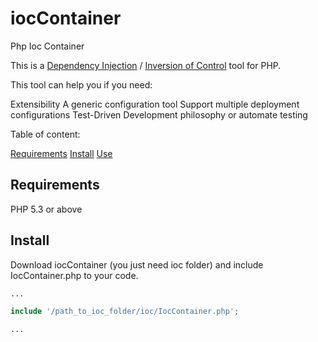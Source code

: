 iocContainer
============

Php Ioc Container

This is a [Dependency Injection](http://www.martinfowler.com/articles/injection.html) / [Inversion of Control](http://codebetter.com/jeremymiller/2005/09/13/inversion-of-control-with-the-plugin-pattern/) tool for PHP.

This tool can help you if you need:

Extensibility
A generic configuration tool
Support multiple deployment configurations
Test-Driven Development philosophy or automate testing

Table of content:

[Requirements](#requirements)
[Install](#install)
[Use](#use)


Requirements
------------

PHP 5.3 or above

Install
-------

Download iocContainer (you just need ioc folder) and include IocContainer.php to your code.

```php
...

include '/path_to_ioc_folder/ioc/IocContainer.php';

...
```
